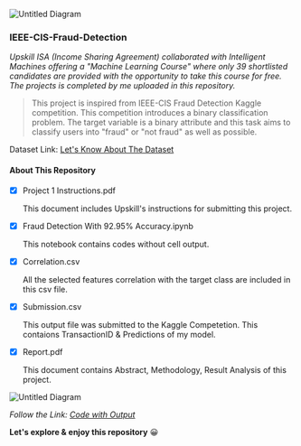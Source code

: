 ![Untitled Diagram](https://user-images.githubusercontent.com/38761302/122283858-d1b93600-cf0e-11eb-9c3a-6def1b687ce2.jpg)

### IEEE-CIS-Fraud-Detection

*Upskill ISA (Income Sharing Agreement) collaborated with Intelligent Machines offering a "Machine Learning Course" where only 39 shortlisted candidates are provided with the opportunity to take this course for free. The projects is completed by me uploaded in this repository.*

> This project is inspired from IEEE-CIS Fraud Detection Kaggle competition. This competition introduces a binary classification problem. The target variable is a binary attribute and this task aims to classify users into "fraud" or "not fraud" as well as possible.

Dataset Link: [Let's Know About The Dataset](https://www.kaggle.com/c/ieee-fraud-detection/data)

#### About This Repository

- [x] Project 1 Instructions.pdf
      
    This document includes Upskill's instructions for submitting this project.

- [x] Fraud Detection With 92.95% Accuracy.ipynb
      
    This notebook contains codes without cell output.
      
- [x] Correlation.csv

    All the selected features correlation with the target class are included in this csv file.
      
- [x] Submission.csv

    This output file was submitted to the Kaggle Competetion. This contaions TransactionID & Predictions of my model.
      
- [x] Report.pdf
      
    This document contains Abstract, Methodology, Result Analysis of this project.
      
![Untitled Diagram](https://user-images.githubusercontent.com/38761302/122279649-1c847f00-cf0a-11eb-8deb-68757e79b8a0.jpg)

*Follow the Link: [Code with Output](https://www.kaggle.com/lima21bd/fraud-detection-with-92-95-accuracy)*

**Let's explore & enjoy this repository** :grinning:
